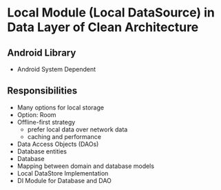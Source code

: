 # Local Module (Local DataSource) in Data Layer of Clean Architecture

## Android Library

- Android System Dependent

## Responsibilities

- Many options for local storage
- Option: Room
- Offline-first strategy
    - prefer local data over network data
    - caching and performance
- Data Access Objects (DAOs)
- Database entities
- Database
- Mapping between domain and database models
- Local DataStore Implementation
- DI Module for Database and DAO
